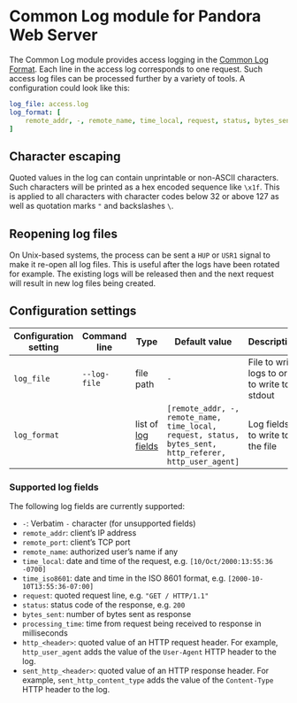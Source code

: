 # Common Log module for Pandora Web Server

The Common Log module provides access logging in the [Common Log Format](https://en.wikipedia.org/wiki/Common_Log_Format). Each line in the access log corresponds to one request. Such access log files can be processed further by a variety of tools. A configuration could look like this:

```yaml
log_file: access.log
log_format: [
    remote_addr, -, remote_name, time_local, request, status, bytes_sent, http_referer, http_user_agent
]
```

## Character escaping

Quoted values in the log can contain unprintable or non-ASCII characters. Such characters will be printed as a hex encoded sequence like `\x1f`. This is applied to all characters with character codes below 32 or above 127 as well as quotation marks `"` and backslashes `\`.

## Reopening log files

On Unix-based systems, the process can be sent a `HUP` or `USR1` signal to make it re-open all log files. This is useful after the logs have been rotated for example. The existing logs will be released then and the next request will result in new log files being created.

## Configuration settings

| Configuration setting   | Command line    | Type               | Default value | Description |
|-------------------------|-----------------|--------------------|---------------|-------------|
| `log_file`              | `--log-file`    | file path          | `-`           | File to write logs to or `-` to write to stdout |
| `log_format`            |                 | list of [log fields](#supported-log-fields) | `[remote_addr, -, remote_name, time_local, request, status, bytes_sent, http_referer, http_user_agent]` | Log fields to write to the file |

### Supported log fields

The following log fields are currently supported:

* `-`: Verbatim `-` character (for unsupported fields)
* `remote_addr`: client’s IP address
* `remote_port`: client’s TCP port
* `remote_name`: authorized user’s name if any
* `time_local`: date and time of the request, e.g. `[10/Oct/2000:13:55:36 -0700]`
* `time_iso8601`: date and time in the ISO 8601 format, e.g. `[2000-10-10T13:55:36-07:00]`
* `request`: quoted request line, e.g. `"GET / HTTP/1.1"`
* `status`: status code of the response, e.g. `200`
* `bytes_sent`: number of bytes sent as response
* `processing_time`: time from request being received to response in milliseconds
* `http_<header>`: quoted value of an HTTP request header. For example, `http_user_agent` adds
  the value of the `User-Agent` HTTP header to the log.
* `sent_http_<header>`: quoted value of an HTTP response header. For example,
  `sent_http_content_type` adds the value of the `Content-Type` HTTP header to the log.
